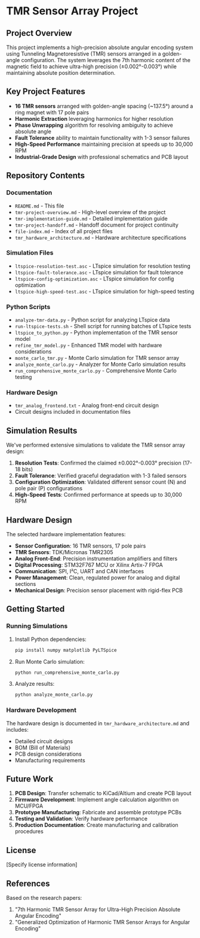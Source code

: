 # TMR Sensor Array Project

## Project Overview

This project implements a high-precision absolute angular encoding system using Tunneling Magnetoresistive (TMR) sensors arranged in a golden-angle configuration. The system leverages the 7th harmonic content of the magnetic field to achieve ultra-high precision (±0.002°-0.003°) while maintaining absolute position determination.

## Key Project Features

- **16 TMR sensors** arranged with golden-angle spacing (~137.5°) around a ring magnet with 17 pole pairs
- **Harmonic Extraction** leveraging harmonics for higher resolution
- **Phase Unwrapping** algorithm for resolving ambiguity to achieve absolute angle
- **Fault Tolerance** ability to maintain functionality with 1-3 sensor failures
- **High-Speed Performance** maintaining precision at speeds up to 30,000 RPM
- **Industrial-Grade Design** with professional schematics and PCB layout

## Repository Contents

### Documentation
- `README.md` - This file
- `tmr-project-overview.md` - High-level overview of the project
- `tmr-implementation-guide.md` - Detailed implementation guide
- `tmr-project-handoff.md` - Handoff document for project continuity
- `file-index.md` - Index of all project files
- `tmr_hardware_architecture.md` - Hardware architecture specifications

### Simulation Files
- `ltspice-resolution-test.asc` - LTspice simulation for resolution testing
- `ltspice-fault-tolerance.asc` - LTspice simulation for fault tolerance
- `ltspice-config-optimization.asc` - LTspice simulation for config optimization
- `ltspice-high-speed-test.asc` - LTspice simulation for high-speed testing

### Python Scripts
- `analyze-tmr-data.py` - Python script for analyzing LTspice data
- `run-ltspice-tests.sh` - Shell script for running batches of LTspice tests
- `ltspice_to_python.py` - Python implementation of the TMR sensor model
- `refine_tmr_model.py` - Enhanced TMR model with hardware considerations
- `monte_carlo_tmr.py` - Monte Carlo simulation for TMR sensor array
- `analyze_monte_carlo.py` - Analyzer for Monte Carlo simulation results
- `run_comprehensive_monte_carlo.py` - Comprehensive Monte Carlo testing

### Hardware Design
- `tmr_analog_frontend.txt` - Analog front-end circuit design
- Circuit designs included in documentation files

## Simulation Results

We've performed extensive simulations to validate the TMR sensor array design:

1. **Resolution Tests**: Confirmed the claimed ±0.002°-0.003° precision (17-18 bits)
2. **Fault Tolerance**: Verified graceful degradation with 1-3 failed sensors
3. **Configuration Optimization**: Validated different sensor count (N) and pole pair (P) configurations
4. **High-Speed Tests**: Confirmed performance at speeds up to 30,000 RPM

## Hardware Design

The selected hardware implementation features:

- **Sensor Configuration**: 16 TMR sensors, 17 pole pairs
- **TMR Sensors**: TDK/Micronas TMR2305
- **Analog Front-End**: Precision instrumentation amplifiers and filters
- **Digital Processing**: STM32F767 MCU or Xilinx Artix-7 FPGA
- **Communication**: SPI, I²C, UART and CAN interfaces
- **Power Management**: Clean, regulated power for analog and digital sections
- **Mechanical Design**: Precision sensor placement with rigid-flex PCB

## Getting Started

### Running Simulations

1. Install Python dependencies:
   ```bash
   pip install numpy matplotlib PyLTSpice
   ```

2. Run Monte Carlo simulation:
   ```bash
   python run_comprehensive_monte_carlo.py
   ```

3. Analyze results:
   ```bash
   python analyze_monte_carlo.py
   ```

### Hardware Development

The hardware design is documented in `tmr_hardware_architecture.md` and includes:
- Detailed circuit designs
- BOM (Bill of Materials)
- PCB design considerations
- Manufacturing requirements

## Future Work

1. **PCB Design**: Transfer schematic to KiCad/Altium and create PCB layout
2. **Firmware Development**: Implement angle calculation algorithm on MCU/FPGA
3. **Prototype Manufacturing**: Fabricate and assemble prototype PCBs
4. **Testing and Validation**: Verify hardware performance
5. **Production Documentation**: Create manufacturing and calibration procedures

## License

[Specify license information]

## References

Based on the research papers:
1. "7th Harmonic TMR Sensor Array for Ultra-High Precision Absolute Angular Encoding"
2. "Generalized Optimization of Harmonic TMR Sensor Arrays for Angular Encoding" 